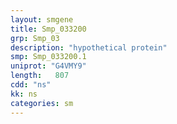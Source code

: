 ```yaml
---
layout: smgene
title: Smp_033200
grp: Smp_03
description: "hypothetical protein"
smp: Smp_033200.1
uniprot: "G4VMY9"
length:   807
cdd: "ns"
kk: ns
categories: sm
---
```

